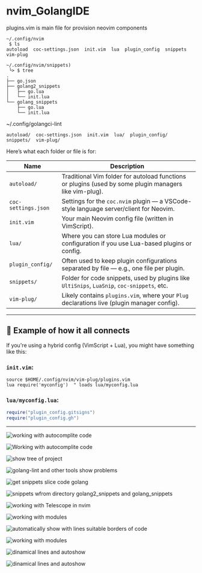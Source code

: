 # nvim_GolangIDE




plugins.vim is main file for provision neovim components

```
~/.config/nvim
 $ ls
autoload  coc-settings.json  init.vim  lua  plugin_config  snippets  vim-plug

~/.config/nvim/snippets)
 └> $ tree
.
├── go.json
├── golang2_snippets
│   ├── go.lua
│   └── init.lua
└── golang_snippets
    ├── go.lua
    └── init.lua

```
~/.config/golangci-lint




```
autoload/  coc-settings.json  init.vim  lua/  plugin_config/  snippets/  vim-plug/
```

Here’s what each folder or file is for:

| Name                  | Description |
|-----------------------|-------------|
| `autoload/`           | Traditional Vim folder for autoload functions or plugins (used by some plugin managers like vim-plug). |
| `coc-settings.json`   | Settings for the `coc.nvim` plugin — a VSCode-style language server/client for Neovim. |
| `init.vim`            | Your main Neovim config file (written in VimScript). |
| `lua/`                | Where you can store Lua modules or configuration if you use Lua-based plugins or config. |
| `plugin_config/`      | Often used to keep plugin configurations separated by file — e.g., one file per plugin. |
| `snippets/`           | Folder for code snippets, used by plugins like `UltiSnips`, `LuaSnip`, `coc-snippets`, etc. |
| `vim-plug/`           | Likely contains `plugins.vim`, where your `Plug` declarations live (plugin manager config). |

---

## 🔧 Example of how it all connects

If you're using a hybrid config (VimScript + Lua), you might have something like this:

### `init.vim`:
```vim
source $HOME/.config/nvim/vim-plug/plugins.vim
lua require('myconfig')  " loads lua/myconfig.lua
```

### `lua/myconfig.lua`:
```lua
require("plugin_config.gitsigns")
require("plugin_config.gh")
```

---

![working with autocomplite code](screenshot_1.png)

![Working with autocomplite code](screenshot_2.png)

![show tree of project](screenshot_3.png)

![golang-lint and other tools show problems](screenshot_4.png)

![get snippets slice code golang](screenshot_5.png)

![snippets wfrom directory golang2_snippets and golang_snippets](screenshot_6.png)

![working with Telescope in nvim](screenshot_7.png)

![working with modules](screenshot_8.png)

![automatically show with lines suitable borders of code](screenshot_9.png)

![working with modules](screenshot_10.png)

![dinamical lines and autoshow](screenshot_11.png)

![dinamical lines and autoshow ](screenshot_12.png)